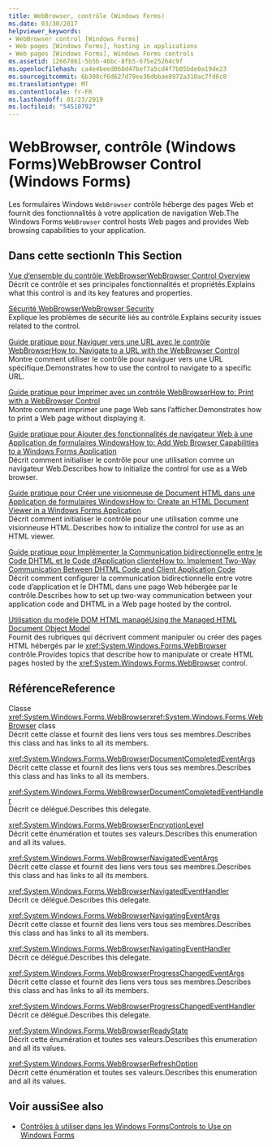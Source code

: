```yaml
---
title: WebBrowser, contrôle (Windows Forms)
ms.date: 03/30/2017
helpviewer_keywords:
- WebBrowser control [Windows Forms]
- Web pages [Windows Forms], hosting in applications
- Web pages [Windows Forms], Windows Forms controls
ms.assetid: 12667861-5b5b-46bc-8fb5-675e25264c9f
ms.openlocfilehash: ca4e4beed068d47bef7a5cd4f7b05bde0a19de23
ms.sourcegitcommit: 6b308cf6d627d78ee36dbbae8972a310ac7fd6c8
ms.translationtype: MT
ms.contentlocale: fr-FR
ms.lasthandoff: 01/23/2019
ms.locfileid: "54510792"
---
```

# <a name="webbrowser-control-windows-forms"></a><span data-ttu-id="208c8-102">WebBrowser, contrôle (Windows Forms)</span><span class="sxs-lookup"><span data-stu-id="208c8-102">WebBrowser Control (Windows Forms)</span></span>
<span data-ttu-id="208c8-103">Les formulaires Windows `WebBrowser` contrôle héberge des pages Web et fournit des fonctionnalités à votre application de navigation Web.</span><span class="sxs-lookup"><span data-stu-id="208c8-103">The Windows Forms `WebBrowser` control hosts Web pages and provides Web browsing capabilities to your application.</span></span>  
  
## <a name="in-this-section"></a><span data-ttu-id="208c8-104">Dans cette section</span><span class="sxs-lookup"><span data-stu-id="208c8-104">In This Section</span></span>  
 [<span data-ttu-id="208c8-105">Vue d’ensemble du contrôle WebBrowser</span><span class="sxs-lookup"><span data-stu-id="208c8-105">WebBrowser Control Overview</span></span>](../../../../docs/framework/winforms/controls/webbrowser-control-overview.md)  
 <span data-ttu-id="208c8-106">Décrit ce contrôle et ses principales fonctionnalités et propriétés.</span><span class="sxs-lookup"><span data-stu-id="208c8-106">Explains what this control is and its key features and properties.</span></span>  
  
 [<span data-ttu-id="208c8-107">Sécurité WebBrowser</span><span class="sxs-lookup"><span data-stu-id="208c8-107">WebBrowser Security</span></span>](../../../../docs/framework/winforms/controls/webbrowser-security.md)  
 <span data-ttu-id="208c8-108">Explique les problèmes de sécurité liés au contrôle.</span><span class="sxs-lookup"><span data-stu-id="208c8-108">Explains security issues related to the control.</span></span>  
  
 [<span data-ttu-id="208c8-109">Guide pratique pour Naviguer vers une URL avec le contrôle WebBrowser</span><span class="sxs-lookup"><span data-stu-id="208c8-109">How to: Navigate to a URL with the WebBrowser Control</span></span>](../../../../docs/framework/winforms/controls/how-to-navigate-to-a-url-with-the-webbrowser-control.md)  
 <span data-ttu-id="208c8-110">Montre comment utiliser le contrôle pour naviguer vers une URL spécifique.</span><span class="sxs-lookup"><span data-stu-id="208c8-110">Demonstrates how to use the control to navigate to a specific URL.</span></span>  
  
 [<span data-ttu-id="208c8-111">Guide pratique pour Imprimer avec un contrôle WebBrowser</span><span class="sxs-lookup"><span data-stu-id="208c8-111">How to: Print with a WebBrowser Control</span></span>](../../../../docs/framework/winforms/controls/how-to-print-with-a-webbrowser-control.md)  
 <span data-ttu-id="208c8-112">Montre comment imprimer une page Web sans l’afficher.</span><span class="sxs-lookup"><span data-stu-id="208c8-112">Demonstrates how to print a Web page without displaying it.</span></span>  
  
 [<span data-ttu-id="208c8-113">Guide pratique pour Ajouter des fonctionnalités de navigateur Web à une Application de formulaires Windows</span><span class="sxs-lookup"><span data-stu-id="208c8-113">How to: Add Web Browser Capabilities to a Windows Forms Application</span></span>](../../../../docs/framework/winforms/controls/how-to-add-web-browser-capabilities-to-a-windows-forms-application.md)  
 <span data-ttu-id="208c8-114">Décrit comment initialiser le contrôle pour une utilisation comme un navigateur Web.</span><span class="sxs-lookup"><span data-stu-id="208c8-114">Describes how to initialize the control for use as a Web browser.</span></span>  
  
 [<span data-ttu-id="208c8-115">Guide pratique pour Créer une visionneuse de Document HTML dans une Application de formulaires Windows</span><span class="sxs-lookup"><span data-stu-id="208c8-115">How to: Create an HTML Document Viewer in a Windows Forms Application</span></span>](../../../../docs/framework/winforms/controls/how-to-create-an-html-document-viewer-in-a-windows-forms-application.md)  
 <span data-ttu-id="208c8-116">Décrit comment initialiser le contrôle pour une utilisation comme une visionneuse HTML.</span><span class="sxs-lookup"><span data-stu-id="208c8-116">Describes how to initialize the control for use as an HTML viewer.</span></span>  
  
 [<span data-ttu-id="208c8-117">Guide pratique pour Implémenter la Communication bidirectionnelle entre le Code DHTML et le Code d’Application cliente</span><span class="sxs-lookup"><span data-stu-id="208c8-117">How to: Implement Two-Way Communication Between DHTML Code and Client Application Code</span></span>](../../../../docs/framework/winforms/controls/implement-two-way-com-between-dhtml-and-client.md)  
 <span data-ttu-id="208c8-118">Décrit comment configurer la communication bidirectionnelle entre votre code d’application et le DHTML dans une page Web hébergée par le contrôle.</span><span class="sxs-lookup"><span data-stu-id="208c8-118">Describes how to set up two-way communication between your application code and DHTML in a Web page hosted by the control.</span></span>  
  
 [<span data-ttu-id="208c8-119">Utilisation du modèle DOM HTML managé</span><span class="sxs-lookup"><span data-stu-id="208c8-119">Using the Managed HTML Document Object Model</span></span>](../../../../docs/framework/winforms/controls/using-the-managed-html-document-object-model.md)  
 <span data-ttu-id="208c8-120">Fournit des rubriques qui décrivent comment manipuler ou créer des pages HTML hébergés par le <xref:System.Windows.Forms.WebBrowser> contrôle.</span><span class="sxs-lookup"><span data-stu-id="208c8-120">Provides topics that describe how to manipulate or create HTML pages hosted by the <xref:System.Windows.Forms.WebBrowser> control.</span></span>  
  
## <a name="reference"></a><span data-ttu-id="208c8-121">Référence</span><span class="sxs-lookup"><span data-stu-id="208c8-121">Reference</span></span>  
 <span data-ttu-id="208c8-122">Classe <xref:System.Windows.Forms.WebBrowser></span><span class="sxs-lookup"><span data-stu-id="208c8-122"><xref:System.Windows.Forms.WebBrowser> class</span></span>  
 <span data-ttu-id="208c8-123">Décrit cette classe et fournit des liens vers tous ses membres.</span><span class="sxs-lookup"><span data-stu-id="208c8-123">Describes this class and has links to all its members.</span></span>  
  
 <xref:System.Windows.Forms.WebBrowserDocumentCompletedEventArgs>  
 <span data-ttu-id="208c8-124">Décrit cette classe et fournit des liens vers tous ses membres.</span><span class="sxs-lookup"><span data-stu-id="208c8-124">Describes this class and has links to all its members.</span></span>  
  
 <xref:System.Windows.Forms.WebBrowserDocumentCompletedEventHandler>  
 <span data-ttu-id="208c8-125">Décrit ce délégué.</span><span class="sxs-lookup"><span data-stu-id="208c8-125">Describes this delegate.</span></span>  
  
 <xref:System.Windows.Forms.WebBrowserEncryptionLevel>  
 <span data-ttu-id="208c8-126">Décrit cette énumération et toutes ses valeurs.</span><span class="sxs-lookup"><span data-stu-id="208c8-126">Describes this enumeration and all its values.</span></span>  
  
 <xref:System.Windows.Forms.WebBrowserNavigatedEventArgs>  
 <span data-ttu-id="208c8-127">Décrit cette classe et fournit des liens vers tous ses membres.</span><span class="sxs-lookup"><span data-stu-id="208c8-127">Describes this class and has links to all its members.</span></span>  
  
 <xref:System.Windows.Forms.WebBrowserNavigatedEventHandler>  
 <span data-ttu-id="208c8-128">Décrit ce délégué.</span><span class="sxs-lookup"><span data-stu-id="208c8-128">Describes this delegate.</span></span>  
  
 <xref:System.Windows.Forms.WebBrowserNavigatingEventArgs>  
 <span data-ttu-id="208c8-129">Décrit cette classe et fournit des liens vers tous ses membres.</span><span class="sxs-lookup"><span data-stu-id="208c8-129">Describes this class and has links to all its members.</span></span>  
  
 <xref:System.Windows.Forms.WebBrowserNavigatingEventHandler>  
 <span data-ttu-id="208c8-130">Décrit ce délégué.</span><span class="sxs-lookup"><span data-stu-id="208c8-130">Describes this delegate.</span></span>  
  
 <xref:System.Windows.Forms.WebBrowserProgressChangedEventArgs>  
 <span data-ttu-id="208c8-131">Décrit cette classe et fournit des liens vers tous ses membres.</span><span class="sxs-lookup"><span data-stu-id="208c8-131">Describes this class and has links to all its members.</span></span>  
  
 <xref:System.Windows.Forms.WebBrowserProgressChangedEventHandler>  
 <span data-ttu-id="208c8-132">Décrit ce délégué.</span><span class="sxs-lookup"><span data-stu-id="208c8-132">Describes this delegate.</span></span>  
  
 <xref:System.Windows.Forms.WebBrowserReadyState>  
 <span data-ttu-id="208c8-133">Décrit cette énumération et toutes ses valeurs.</span><span class="sxs-lookup"><span data-stu-id="208c8-133">Describes this enumeration and all its values.</span></span>  
  
 <xref:System.Windows.Forms.WebBrowserRefreshOption>  
 <span data-ttu-id="208c8-134">Décrit cette énumération et toutes ses valeurs.</span><span class="sxs-lookup"><span data-stu-id="208c8-134">Describes this enumeration and all its values.</span></span>  
  
## <a name="see-also"></a><span data-ttu-id="208c8-135">Voir aussi</span><span class="sxs-lookup"><span data-stu-id="208c8-135">See also</span></span>
- [<span data-ttu-id="208c8-136">Contrôles à utiliser dans les Windows Forms</span><span class="sxs-lookup"><span data-stu-id="208c8-136">Controls to Use on Windows Forms</span></span>](../../../../docs/framework/winforms/controls/controls-to-use-on-windows-forms.md)
